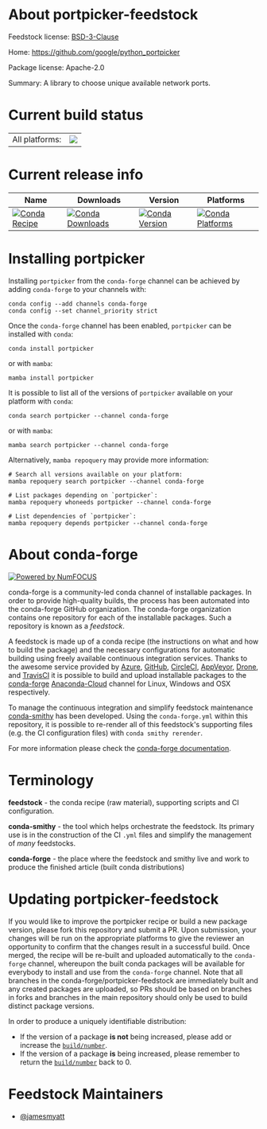 About portpicker-feedstock
==========================

Feedstock license: [BSD-3-Clause](https://github.com/conda-forge/portpicker-feedstock/blob/main/LICENSE.txt)

Home: https://github.com/google/python_portpicker

Package license: Apache-2.0

Summary: A library to choose unique available network ports.

Current build status
====================


<table><tr><td>All platforms:</td>
    <td>
      <a href="https://dev.azure.com/conda-forge/feedstock-builds/_build/latest?definitionId=12354&branchName=main">
        <img src="https://dev.azure.com/conda-forge/feedstock-builds/_apis/build/status/portpicker-feedstock?branchName=main">
      </a>
    </td>
  </tr>
</table>

Current release info
====================

| Name | Downloads | Version | Platforms |
| --- | --- | --- | --- |
| [![Conda Recipe](https://img.shields.io/badge/recipe-portpicker-green.svg)](https://anaconda.org/conda-forge/portpicker) | [![Conda Downloads](https://img.shields.io/conda/dn/conda-forge/portpicker.svg)](https://anaconda.org/conda-forge/portpicker) | [![Conda Version](https://img.shields.io/conda/vn/conda-forge/portpicker.svg)](https://anaconda.org/conda-forge/portpicker) | [![Conda Platforms](https://img.shields.io/conda/pn/conda-forge/portpicker.svg)](https://anaconda.org/conda-forge/portpicker) |

Installing portpicker
=====================

Installing `portpicker` from the `conda-forge` channel can be achieved by adding `conda-forge` to your channels with:

```
conda config --add channels conda-forge
conda config --set channel_priority strict
```

Once the `conda-forge` channel has been enabled, `portpicker` can be installed with `conda`:

```
conda install portpicker
```

or with `mamba`:

```
mamba install portpicker
```

It is possible to list all of the versions of `portpicker` available on your platform with `conda`:

```
conda search portpicker --channel conda-forge
```

or with `mamba`:

```
mamba search portpicker --channel conda-forge
```

Alternatively, `mamba repoquery` may provide more information:

```
# Search all versions available on your platform:
mamba repoquery search portpicker --channel conda-forge

# List packages depending on `portpicker`:
mamba repoquery whoneeds portpicker --channel conda-forge

# List dependencies of `portpicker`:
mamba repoquery depends portpicker --channel conda-forge
```


About conda-forge
=================

[![Powered by
NumFOCUS](https://img.shields.io/badge/powered%20by-NumFOCUS-orange.svg?style=flat&colorA=E1523D&colorB=007D8A)](https://numfocus.org)

conda-forge is a community-led conda channel of installable packages.
In order to provide high-quality builds, the process has been automated into the
conda-forge GitHub organization. The conda-forge organization contains one repository
for each of the installable packages. Such a repository is known as a *feedstock*.

A feedstock is made up of a conda recipe (the instructions on what and how to build
the package) and the necessary configurations for automatic building using freely
available continuous integration services. Thanks to the awesome service provided by
[Azure](https://azure.microsoft.com/en-us/services/devops/), [GitHub](https://github.com/),
[CircleCI](https://circleci.com/), [AppVeyor](https://www.appveyor.com/),
[Drone](https://cloud.drone.io/welcome), and [TravisCI](https://travis-ci.com/)
it is possible to build and upload installable packages to the
[conda-forge](https://anaconda.org/conda-forge) [Anaconda-Cloud](https://anaconda.org/)
channel for Linux, Windows and OSX respectively.

To manage the continuous integration and simplify feedstock maintenance
[conda-smithy](https://github.com/conda-forge/conda-smithy) has been developed.
Using the ``conda-forge.yml`` within this repository, it is possible to re-render all of
this feedstock's supporting files (e.g. the CI configuration files) with ``conda smithy rerender``.

For more information please check the [conda-forge documentation](https://conda-forge.org/docs/).

Terminology
===========

**feedstock** - the conda recipe (raw material), supporting scripts and CI configuration.

**conda-smithy** - the tool which helps orchestrate the feedstock.
                   Its primary use is in the construction of the CI ``.yml`` files
                   and simplify the management of *many* feedstocks.

**conda-forge** - the place where the feedstock and smithy live and work to
                  produce the finished article (built conda distributions)


Updating portpicker-feedstock
=============================

If you would like to improve the portpicker recipe or build a new
package version, please fork this repository and submit a PR. Upon submission,
your changes will be run on the appropriate platforms to give the reviewer an
opportunity to confirm that the changes result in a successful build. Once
merged, the recipe will be re-built and uploaded automatically to the
`conda-forge` channel, whereupon the built conda packages will be available for
everybody to install and use from the `conda-forge` channel.
Note that all branches in the conda-forge/portpicker-feedstock are
immediately built and any created packages are uploaded, so PRs should be based
on branches in forks and branches in the main repository should only be used to
build distinct package versions.

In order to produce a uniquely identifiable distribution:
 * If the version of a package **is not** being increased, please add or increase
   the [``build/number``](https://docs.conda.io/projects/conda-build/en/latest/resources/define-metadata.html#build-number-and-string).
 * If the version of a package **is** being increased, please remember to return
   the [``build/number``](https://docs.conda.io/projects/conda-build/en/latest/resources/define-metadata.html#build-number-and-string)
   back to 0.

Feedstock Maintainers
=====================

* [@jamesmyatt](https://github.com/jamesmyatt/)

